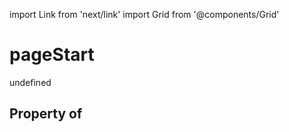import Link from 'next/link'
import Grid from '@components/Grid'

# pageStart

undefined

## Property of



